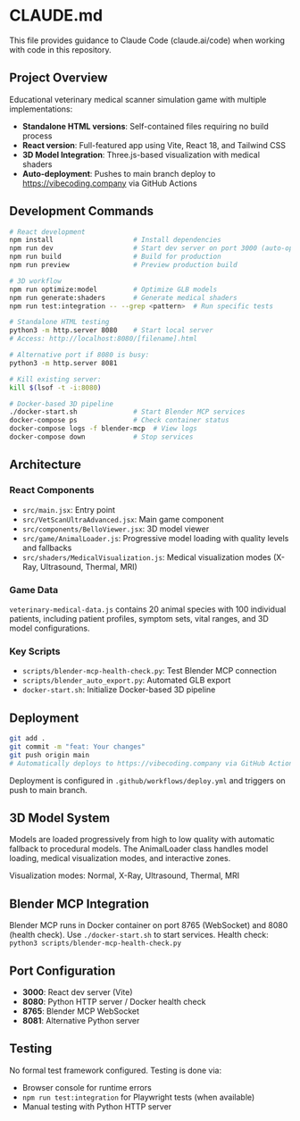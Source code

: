 # CLAUDE.md

This file provides guidance to Claude Code (claude.ai/code) when working with code in this repository.

## Project Overview
Educational veterinary medical scanner simulation game with multiple implementations:
- **Standalone HTML versions**: Self-contained files requiring no build process
- **React version**: Full-featured app using Vite, React 18, and Tailwind CSS
- **3D Model Integration**: Three.js-based visualization with medical shaders
- **Auto-deployment**: Pushes to main branch deploy to https://vibecoding.company via GitHub Actions

## Development Commands
```bash
# React development
npm install                    # Install dependencies
npm run dev                    # Start dev server on port 3000 (auto-opens browser)
npm run build                  # Build for production
npm run preview                # Preview production build

# 3D workflow
npm run optimize:model         # Optimize GLB models
npm run generate:shaders       # Generate medical shaders
npm run test:integration -- --grep <pattern>  # Run specific tests
```

```bash
# Standalone HTML testing
python3 -m http.server 8080    # Start local server
# Access: http://localhost:8080/[filename].html

# Alternative port if 8080 is busy:
python3 -m http.server 8081

# Kill existing server:
kill $(lsof -t -i:8080)
```

```bash
# Docker-based 3D pipeline
./docker-start.sh              # Start Blender MCP services
docker-compose ps              # Check container status
docker-compose logs -f blender-mcp  # View logs
docker-compose down            # Stop services
```


## Architecture
### React Components
- `src/main.jsx`: Entry point
- `src/VetScanUltraAdvanced.jsx`: Main game component
- `src/components/BelloViewer.jsx`: 3D model viewer
- `src/game/AnimalLoader.js`: Progressive model loading with quality levels and fallbacks
- `src/shaders/MedicalVisualization.js`: Medical visualization modes (X-Ray, Ultrasound, Thermal, MRI)

### Game Data
`veterinary-medical-data.js` contains 20 animal species with 100 individual patients, including patient profiles, symptom sets, vital ranges, and 3D model configurations.

### Key Scripts
- `scripts/blender-mcp-health-check.py`: Test Blender MCP connection
- `scripts/blender_auto_export.py`: Automated GLB export
- `docker-start.sh`: Initialize Docker-based 3D pipeline

## Deployment

```bash
git add .
git commit -m "feat: Your changes"
git push origin main
# Automatically deploys to https://vibecoding.company via GitHub Actions
```

Deployment is configured in `.github/workflows/deploy.yml` and triggers on push to main branch.

## 3D Model System

Models are loaded progressively from high to low quality with automatic fallback to procedural models. The AnimalLoader class handles model loading, medical visualization modes, and interactive zones.

Visualization modes: Normal, X-Ray, Ultrasound, Thermal, MRI

## Blender MCP Integration

Blender MCP runs in Docker container on port 8765 (WebSocket) and 8080 (health check). Use `./docker-start.sh` to start services. Health check: `python3 scripts/blender-mcp-health-check.py`


## Port Configuration
- **3000**: React dev server (Vite)
- **8080**: Python HTTP server / Docker health check
- **8765**: Blender MCP WebSocket
- **8081**: Alternative Python server

## Testing

No formal test framework configured. Testing is done via:
- Browser console for runtime errors
- `npm run test:integration` for Playwright tests (when available)
- Manual testing with Python HTTP server
